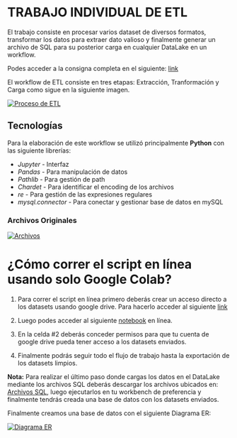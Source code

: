 # TRABAJO INDIVIDUAL DE ETL 

El trabajo consiste en procesar varios dataset de diversos formatos, transformar los datos para extraer dato valioso y finalmente generar un archivo de SQL para su posterior carga en cualquier DataLake en un workflow. 

Podes acceder a la consigna completa en el siguiente: [link](https://github.com/soyHenry/PI01_DATA_ENGINEERING "Link")

El workflow de ETL consiste en tres etapas: Extracción, Tranformación y Carga como sigue en la siguiente imagen. 

[![Proceso de ETL](https://github.com/LilaAlvesDC/workflow_ETL/blob/main/_str/3.%20Workflow.jpg "Proceso de ETL")](https://github.com/LilaAlvesDC/workflow_ETL/blob/main/_str/3.%20Workflow.jpg "Proceso de ETL")

## Tecnologías 

Para la elaboración de este workflow se utilizó principalmente **Python** con las siguiente librerías: 
- *Jupyter* - Interfaz 
- *Pandas* - Para manipulación de datos
- *Pathlib* - Para gestión de path 
- *Chardet* - Para identificar el encoding de los archivos 
- *re* - Para gestión de las expresiones regulares
- *mysql.connector* - Para conectar y gestionar base de datos en mySQL

### Archivos Originales

[![Archivos](https://github.com/LilaAlvesDC/workflow_ETL/blob/main/_str/1%20Archivos.JPG "Archivos")](https://github.com/LilaAlvesDC/workflow_ETL/blob/main/_str/1%20Archivos.JPG "Archivos")


# ¿Cómo correr el script en línea usando solo Google Colab? 

1. Para correr el script en línea primero deberás crear un acceso directo a los datasets usando google drive. Para hacerlo acceder al siguiente [link](http://drive.google.com/drive/folders/1Rsq-HHomPtQwy7RIWQ574wKcf56LiGq1 "link") 

2. Luego podes acceder al siguiente [notebook](https://colab.research.google.com/drive/17YMz4FL8vhD23dS5F3eX6cSC6mUJIgMC?usp=sharing "notebook") en línea.

3. En la celda #2 deberás conceder permisos para que tu cuenta de google drive pueda tener acceso a los datasets enviados. 

4. Finalmente podrás seguir todo el flujo de trabajo hasta la exportación de los datasets limpios.

**Nota:** Para realizar el último paso donde cargas los datos en el DataLake mediante los archivos SQL deberás descargar los archivos ubicados en: [Archivos SQL](https://github.com/LilaAlvesDC/workflow_ETL/upload/main/Archivos%20SQL "Archivos SQL"), luego ejecutarlos en tu workbench de preferencia y finalmente tendrás creada una base de datos con los datasets enviados.

Finalmente creamos una base de datos con el siguiente Diagrama ER: 

[![Diagrama ER](https://github.com/LilaAlvesDC/workflow_ETL/blob/main/_str/4.%20Diagrame%20ER.jpeg "Diagrama ER")](https://github.com/LilaAlvesDC/workflow_ETL/blob/main/_str/4.%20Diagrame%20ER.jpeg "Diagrama ER")

